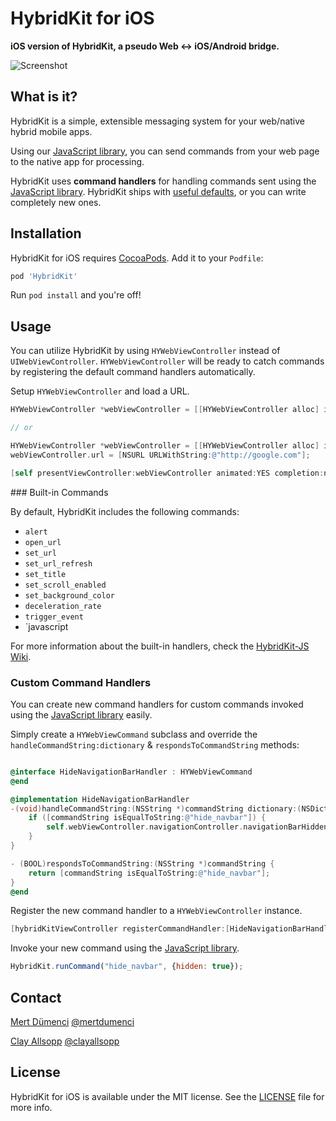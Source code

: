 # HybridKit for iOS

**iOS version of HybridKit, a pseudo Web <-> iOS/Android bridge.**

![Screenshot](http://i.imgur.com/K86x7V1l.png)

## What is it?

HybridKit is a simple, extensible messaging system for your web/native hybrid mobile apps.

Using our [JavaScript library](http://github.com/usepropeller/HybridKit-JS), you can send commands from your web page to the native app for processing.

HybridKit uses **command handlers** for handling commands sent using the [JavaScript library](http://github.com/usepropeller/HybridKit-JS). HybridKit ships with [useful defaults](#builtin), or you can write completely new ones.

## Installation

HybridKit for iOS requires [CocoaPods](http://cocoapods.org/). Add it to your `Podfile`:

```ruby
pod 'HybridKit'
```

Run `pod install` and you're off!

## Usage

You can utilize HybridKit by using  `HYWebViewController` instead of  `UIWebViewController`. `HYWebViewController` will  be ready to catch commands by registering the default command handlers automatically.

Setup `HYWebViewController` and load a URL.
```Objective-C
HYWebViewController *webViewController = [[HYWebViewController alloc] initWithParams:@{@"url" : @"http://google.com"}];

// or

HYWebViewController *webViewController = [[HYWebViewController alloc] init];
webViewController.url = [NSURL URLWithString:@"http://google.com"];

[self presentViewController:webViewController animated:YES completion:nil];
```

<a name="builtin" />
### Built-in Commands

By default, HybridKit includes the following commands:

- `alert`
- `open_url`
- `set_url`
- `set_url_refresh`
- `set_title`
- `set_scroll_enabled`
- `set_background_color`
- `deceleration_rate`
- `trigger_event`
- `javascript

For more information about the built-in handlers, check the [HybridKit-JS Wiki](https://github.com/usepropeller/HybridKit-iOS/wiki).

### Custom Command Handlers

You can create new command handlers for custom commands invoked using the [JavaScript library](http://github.com/usepropeller/HybridKit-JS) easily.

Simply create a `HYWebViewCommand` subclass and override the `handleCommandString:dictionary` & `respondsToCommandString` methods:

```Objective-C

@interface HideNavigationBarHandler : HYWebViewCommand
@end

@implementation HideNavigationBarHandler
-(void)handleCommandString:(NSString *)commandString dictionary:(NSDictionary *)commandDictionary {
    if ([commandString isEqualToString:@"hide_navbar"]) {
        self.webViewController.navigationController.navigationBarHidden = [commandDictionary[@"hidden"] boolValue];
    }
}

- (BOOL)respondsToCommandString:(NSString *)commandString {
	return [commandString isEqualToString:@"hide_navbar"];
}
@end
```

Register the new command handler to a `HYWebViewController` instance.

```Objective-C
[hybridKitViewController registerCommandHandler:[HideNavigationBarHandler new]];
```

Invoke your new command using the [JavaScript library](http://github.com/usepropeller/HybridKit-JS).

```JavaScript
HybridKit.runCommand("hide_navbar", {hidden: true});
```

## Contact

[Mert Dümenci](http://dumenci.me/)
[@mertdumenci](https://twitter.com/mertdumenci)

[Clay Allsopp](http://clayallsopp.com/)
[@clayallsopp](https://twitter.com/clayallsopp)

## License

HybridKit for iOS is available under the MIT license. See the [LICENSE](LICENSE.md) file for more info.
